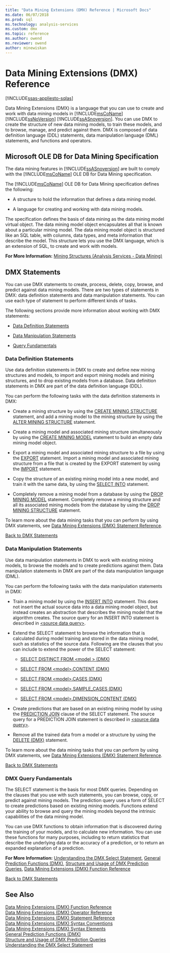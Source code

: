 ```yaml
---
title: "Data Mining Extensions (DMX) Reference | Microsoft Docs"
ms.date: 06/07/2018
ms.prod: sql
ms.technology: analysis-services
ms.custom: dmx
ms.topic: reference
ms.author: owend
ms.reviewer: owend
author: minewiskan
---
```

# Data Mining Extensions (DMX) Reference
[!INCLUDE[ssas-appliesto-sqlas](../includes/ssas-appliesto-sqlas.md)]

  Data Mining Extensions (DMX) is a language that you can use to create and work with data mining models in [!INCLUDE[msCoName](../includes/msconame-md.md)] [!INCLUDE[ssNoVersion](../includes/ssnoversion-md.md)] [!INCLUDE[ssASnoversion](../includes/ssasnoversion-md.md)]. You can use DMX to create the structure of new data mining models, to train these models, and to browse, manage, and predict against them. DMX is composed of data definition language (DDL) statements, data manipulation language (DML) statements, and functions and operators.  
  
## Microsoft OLE DB for Data Mining Specification  
 The data mining features in [!INCLUDE[ssASnoversion](../includes/ssasnoversion-md.md)] are built to comply with the [!INCLUDE[msCoName](../includes/msconame-md.md)] OLE DB for Data Mining specification.  
  
 The [!INCLUDE[msCoName](../includes/msconame-md.md)] OLE DB for Data Mining specification defines the following:  
  
-   A structure to hold the information that defines a data mining model.  
  
-   A language for creating and working with data mining models.  
  
 The specification defines the basis of data mining as the data mining model virtual object. The data mining model object encapsulates all that is known about a particular mining model. The data mining model object is structured like an SQL table, with columns, data types, and meta information that describe the model. This structure lets you use the DMX language, which is an extension of SQL, to create and work with models.  
  
 **For More Information:** [Mining Structures &#40;Analysis Services - Data Mining&#41;](https://docs.microsoft.com/analysis-services/data-mining/mining-structures-analysis-services-data-mining)  
  
##  <a name="BKMK_DMXStatements"></a> DMX Statements  
 You can use DMX statements to create, process, delete, copy, browse, and predict against data mining models. There are two types of statements in DMX: data definition statements and data manipulation statements. You can use each type of statement to perform different kinds of tasks.  
  
 The following sections provide more information about working with DMX statements:  
  
-   [Data Definition Statements](#BKMK_DDL)  
  
-   [Data Manipulation Statements](#BKMK_DML)  
  
-   [Query Fundamentals](#BKMK_Queries)  
  
###  <a name="BKMK_DDL"></a> Data Definition Statements  
 Use data definition statements in DMX to create and define new mining structures and models, to import and export mining models and mining structures, and to drop existing models from a database. Data definition statements in DMX are part of the data definition language (DDL).  
  
 You can perform the following tasks with the data definition statements in DMX:  
  
-   Create a mining structure by using the [CREATE MINING STRUCTURE](../dmx/create-mining-structure-dmx.md) statement, and add a mining model to the mining structure by using the [ALTER MINING STRUCTURE](../dmx/alter-mining-structure-dmx.md) statement.  
  
-   Create a mining model and associated mining structure simultaneously by using the [CREATE MINING MODEL](../dmx/create-mining-model-dmx.md) statement to build an empty data mining model object.  
  
-   Export a mining model and associated mining structure to a file by using the [EXPORT](../dmx/export-dmx.md) statement. Import a mining model and associated mining structure from a file that is created by the EXPORT statement by using the [IMPORT](../dmx/import-dmx.md) statement.  
  
-   Copy the structure of an existing mining model into a new model, and train it with the same data, by using the [SELECT INTO](../dmx/select-into-dmx.md) statement.  
  
-   Completely remove a mining model from a database by using the [DROP MINING MODEL](../dmx/drop-mining-model-dmx.md) statement. Completely remove a mining structure and all its associated mining models from the database by using the [DROP MINING STRUCTURE](../dmx/drop-mining-structure-dmx.md) statement.  
  
 To learn more about the data mining tasks that you can perform by using DMX statements, see [Data Mining Extensions &#40;DMX&#41; Statement Reference](../dmx/data-mining-extensions-dmx-statements.md).  
  
 [Back to DMX Statements](#BKMK_DMXStatements)  
  
###  <a name="BKMK_DML"></a> Data Manipulation Statements  
 Use data manipulation statements in DMX to work with existing mining models, to browse the models and to create predictions against them. Data manipulation statements in DMX are part of the data manipulation language (DML).  
  
 You can perform the following tasks with the data manipulation statements in DMX:  
  
-   Train a mining model by using the [INSERT INTO](../dmx/insert-into-dmx.md) statement. This does not insert the actual source data into a data mining model object, but instead creates an abstraction that describes the mining model that the algorithm creates. The source query for an INSERT INTO statement is described in [\<source data query>](../dmx/source-data-query.md).  
  
-   Extend the SELECT statement to browse the information that is calculated during model training and stored in the data mining model, such as statistics of the source data. Following are the clauses that you can include to extend the power of the SELECT statement:  
  
    -   [SELECT DISTINCT FROM &#60;model &#62; &#40;DMX&#41;](../dmx/select-distinct-from-model-dmx.md)  
  
    -   [SELECT FROM &#60;model&#62;.CONTENT &#40;DMX&#41;](../dmx/select-from-model-content-dmx.md)  
  
    -   [SELECT FROM &#60;model&#62;.CASES &#40;DMX&#41;](../dmx/select-from-model-cases-dmx.md)  
  
    -   [SELECT FROM &#60;model&#62;.SAMPLE_CASES &#40;DMX&#41;](../dmx/select-from-model-sample-cases-dmx.md)  
  
    -   [SELECT FROM &#60;model&#62;.DIMENSION_CONTENT &#40;DMX&#41;](../dmx/select-from-model-dimension-content-dmx.md)  
  
-   Create predictions that are based on an existing mining model by using the [PREDICTION JOIN](../dmx/select-from-model-prediction-join-dmx.md) clause of the SELECT statement. The source query for a PREDICTION JOIN statement is described in [\<source data query>](../dmx/source-data-query.md).  
  
-   Remove all the trained data from a model or a structure by using the [DELETE &#40;DMX&#41;](../dmx/delete-dmx.md) statement.  
  
 To learn more about the data mining tasks that you can perform by using DMX statements, see [Data Mining Extensions &#40;DMX&#41; Statement Reference](../dmx/data-mining-extensions-dmx-statements.md).  
  
 [Back to DMX Statements](#BKMK_DMXStatements)  
  
###  <a name="BKMK_Queries"></a> DMX Query Fundamentals  
 The SELECT statement is the basis for most DMX queries. Depending on the clauses that you use with such statements, you can browse, copy, or predict against mining models. The prediction query uses a form of SELECT to create predictions based on existing mining models. Functions extend your ability to browse and query the mining models beyond the intrinsic capabilities of the data mining model.  
  
 You can use DMX functions to obtain information that is discovered during the training of your models, and to calculate new information. You can use these functions for many purposes, including to return statistics that describe the underlying data or the accuracy of a prediction, or to return an expanded explanation of a prediction.  
  
 **For More**  **Information:** [Understanding the DMX Select Statement](../dmx/understanding-the-dmx-select-statement.md), [General Prediction Functions &#40;DMX&#41;](../dmx/general-prediction-functions-dmx.md), [Structure and Usage of DMX Prediction Queries](../dmx/structure-and-usage-of-dmx-prediction-queries.md), [Data Mining Extensions &#40;DMX&#41; Function Reference](../dmx/data-mining-extensions-dmx-function-reference.md)  
  
 [Back to DMX Statements](#BKMK_DMXStatements)  
  
## See Also  
 [Data Mining Extensions &#40;DMX&#41; Function Reference](../dmx/data-mining-extensions-dmx-function-reference.md)   
 [Data Mining Extensions &#40;DMX&#41; Operator Reference](../dmx/data-mining-extensions-dmx-operator-reference.md)   
 [Data Mining Extensions &#40;DMX&#41; Statement Reference](../dmx/data-mining-extensions-dmx-statements.md)   
 [Data Mining Extensions &#40;DMX&#41; Syntax Conventions](../dmx/data-mining-extensions-dmx-syntax-conventions.md)   
 [Data Mining Extensions &#40;DMX&#41; Syntax Elements](../dmx/data-mining-extensions-dmx-syntax-elements.md)   
 [General Prediction Functions &#40;DMX&#41;](../dmx/general-prediction-functions-dmx.md)   
 [Structure and Usage of DMX Prediction Queries](../dmx/structure-and-usage-of-dmx-prediction-queries.md)   
 [Understanding the DMX Select Statement](../dmx/understanding-the-dmx-select-statement.md)  
  
  

